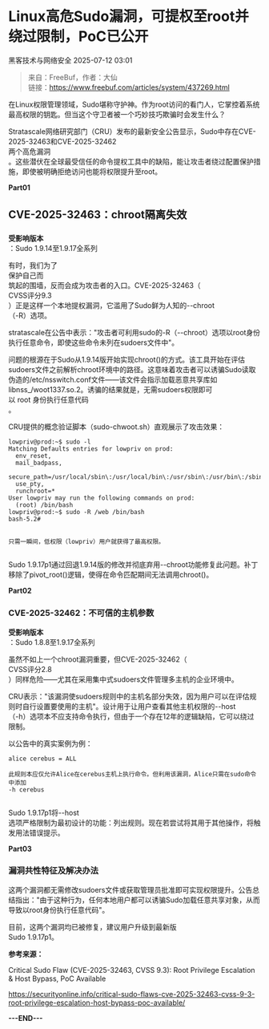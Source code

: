 #  Linux高危Sudo漏洞，可提权至root并绕过限制，PoC已公开  
 黑客技术与网络安全   2025-07-12 03:01  
  
> 来自：FreeBuf，作者：大仙  
> 链接：https://www.freebuf.com/articles/system/437269.html  
  
  
在Linux权限管理领域，Sudo堪称守护神。作为root访问的看门人，它掌控着系统最高权限的钥匙。但当这个守卫者被一个巧妙技巧欺骗时会发生什么？  
  
  
Stratascale网络研究部门（CRU）发布的最新安全公告显示，Sudo中存在CVE-2025-32463和CVE-2025-32462  
两个高危漏洞  
。这些潜伏在全球最受信任的命令提权工具中的缺陷，能让攻击者绕过配置保护措施，即使被明确拒绝访问也能将权限提升至root。  
  
  
**Part01**  
## CVE-2025-32463：chroot隔离失效  
###   
  
**受影响版本**  
：Sudo 1.9.14至1.9.17全系列  
  
  
有时，我们为了  
保护自己而  
筑起的围墙，反而会成为攻击者的入口。CVE-2025-32463（  
CVSS评分9.3  
）正是这样一个本地提权漏洞，它滥用了Sudo鲜为人知的--chroot  
（-R）选项。  
  
  
stratascale在公告中表示："攻击者可利用sudo的-R（--chroot）选项以root身份执行任意命令，即使这些命令未列在sudoers文件中"。  
  
  
问题的根源在于Sudo从1.9.14版开始实现chroot()的方式。该工具开始在评估sudoers文件之前解析chroot环境中的路径。这意味着攻击者可以诱骗Sudo读取伪造的/etc/nsswitch.conf文件——该文件会指示加载恶意共享库如libnss_/woot1337.so.2。诱骗的结果就是，无需sudoers权限即可  
以 root 身份执行任意代码  
。  
  
  
CRU提供的概念验证脚本（sudo-chwoot.sh）直观展示了攻击效果：  
```
lowpriv@prod:~$ sudo -l
Matching Defaults entries for lowpriv on prod:
  env_reset,
  mail_badpass,
  secure_path=/usr/local/sbin\:/usr/local/bin\:/usr/sbin\:/usr/bin\:/sbin\:/bin\:/snap/bin,
  use_pty,
  runchroot=*
User lowpriv may run the following commands on prod:
  (root) /bin/bash
lowpriv@prod:~$ sudo -R /web /bin/bash
bash-5.2#
```  
```

```  
```
只需一瞬间，低权限（lowpriv）用户就获得了最高权限。
```  
```

```  
  
Sudo 1.9.17p1通过回退1.9.14版的修改并彻底弃用--chroot功能修复此问题。补丁移除了pivot_root()逻辑，使得在命令匹配期间无法调用chroot()。  
  
  
**Part02**  
### CVE-2025-32462：不可信的主机参数  
  
  
**受影响版本**  
：Sudo 1.8.8至1.9.17全系列  
  
  
虽然不如上一个chroot漏洞重要，但CVE-2025-32462（  
CVSS评分2.8  
）同样危险——尤其在采用集中式sudoers文件管理多主机的企业环境中。  
  
  
CRU表示："该漏洞使sudoers规则中的主机名部分失效，因为用户可以在评估规则时自行设置要使用的主机"。设计用于让用户查看其他主机权限的--host  
（-h）选项本不应支持命令执行，但由于一个存在12年的逻辑缺陷，它可以绕过限制。  
  
  
以公告中的真实案例为例：  
```
alice cerebus = ALL
```  
```
此规则本应仅允许Alice在cerebus主机上执行命令。但利用该漏洞，Alice只需在sudo命令中添加
-h cerebus
```  
```
```  
  
Sudo 1.9.17p1将--host  
选项严格限制为最初设计的功能：列出规则。现在若尝试将其用于其他操作，将触发用法错误提示。  
  
  
**Part03**  
### 漏洞共性特征及解决办法  
  
  
这两个漏洞都无需修改sudoers文件或获取管理员批准即可实现权限提升。公告总结指出："由于这种行为，任何本地用户都可以诱骗Sudo加载任意共享对象，从而导致以root身份执行任意代码"。  
  
  
目前，这两个漏洞均已被修复，建议用户升级到最新版  
Sudo 1.9.17p1。  
  
  
**参考来源：**  
  
Critical Sudo Flaw (CVE-2025-32463, CVSS 9.3): Root Privilege Escalation & Host Bypass, PoC Available  
  
https://securityonline.info/critical-sudo-flaws-cve-2025-32463-cvss-9-3-root-privilege-escalation-host-bypass-poc-available/  
  
  
**---END---**  
  
